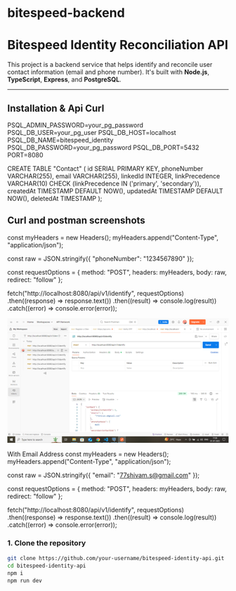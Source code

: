 # bitespeed-backend

# Bitespeed Identity Reconciliation API

This project is a backend service that helps identify and reconcile user contact information (email and phone number). It's built with **Node.js**, **TypeScript**, **Express**, and **PostgreSQL**.

---

## Installation & Api Curl
PSQL_ADMIN_PASSWORD=your_pg_password
PSQL_DB_USER=your_pg_user
PSQL_DB_HOST=localhost
PSQL_DB_NAME=bitespeed_identity
PSQL_DB_PASSWORD=your_pg_password
PSQL_DB_PORT=5432
PORT=8080

CREATE TABLE "Contact" (
  id SERIAL PRIMARY KEY,
  phoneNumber VARCHAR(255),
  email VARCHAR(255),
  linkedId INTEGER,
  linkPrecedence VARCHAR(10) CHECK (linkPrecedence IN ('primary', 'secondary')),
  createdAt TIMESTAMP DEFAULT NOW(),
  updatedAt TIMESTAMP DEFAULT NOW(),
  deletedAt TIMESTAMP
);

## Curl and postman screenshots

const myHeaders = new Headers();
myHeaders.append("Content-Type", "application/json");

const raw = JSON.stringify({
  "phoneNumber": "1234567890"
});

const requestOptions = {
  method: "POST",
  headers: myHeaders,
  body: raw,
  redirect: "follow"
};

fetch("http://localhost:8080/api/v1/identify", requestOptions)
  .then((response) => response.text())
  .then((result) => console.log(result))
  .catch((error) => console.error(error));

  ![Postman Response](/src/screenshots/postman-response.PNG)

  With Email Address
    const myHeaders = new Headers();
myHeaders.append("Content-Type", "application/json");

const raw = JSON.stringify({
  "email": "77shivam.s@gmail.com"
});

const requestOptions = {
  method: "POST",
  headers: myHeaders,
  body: raw,
  redirect: "follow"
};

fetch("http://localhost:8080/api/v1/identify", requestOptions)
  .then((response) => response.text())
  .then((result) => console.log(result))
  .catch((error) => console.error(error));

### 1. Clone the repository
```bash
git clone https://github.com/your-username/bitespeed-identity-api.git
cd bitespeed-identity-api
npm i
npm run dev
